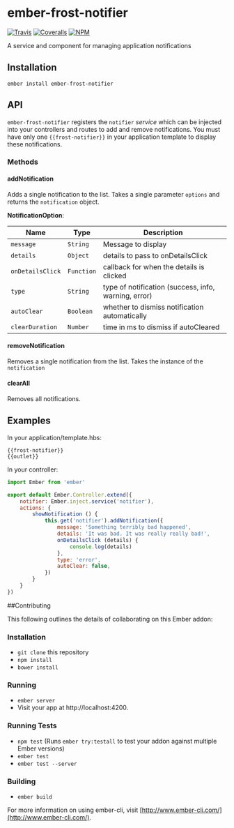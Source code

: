 [ci-img]: https://img.shields.io/travis/ciena-frost/ember-frost-notifier.svg "Travis CI Build Status"
[ci-url]: https://travis-ci.org/ciena-frost/ember-frost-notifier

[cov-img]: https://img.shields.io/coveralls/ciena-frost/ember-frost-notifier.svg "Coveralls Code Coverage"
[cov-url]: https://coveralls.io/github/ciena-frost/ember-frost-notifier

[npm-img]: https://img.shields.io/npm/v/ember-frost-notifier.svg "NPM Version"
[npm-url]: https://www.npmjs.com/package/ember-frost-notifier

# ember-frost-notifier

[![Travis][ci-img]][ci-url] [![Coveralls][cov-img]][cov-url] [![NPM][npm-img]][npm-url]

A service and component for managing application notifications






## Installation

```
ember install ember-frost-notifier
```

## API

`ember-frost-notifier` registers the `notifier` *service* which can be injected into your controllers and routes to add and remove notifications.  You must have only one `{{frost-notifier}}` in your application template to display these notifications.

### Methods

#### addNotification

Adds a single notification to the list. Takes a single parameter `options` and returns the `notification` object.

**NotificationOption**:

| Name | Type | Description |
| --------- | ----- | ----------- |
| `message` | `String` | Message to display |
| `details` | `Object` | details to pass to onDetailsClick |
| `onDetailsClick` | `Function` | callback for when the details is clicked |
| `type` | `String` | type of notification (success, info, warning, error) |
| `autoClear` | `Boolean` | whether to dismiss notification automatically |
| `clearDuration` | `Number` | time in ms to dismiss if autoCleared |

#### removeNotification

Removes a single notification from the list. Takes the instance of the `notification`

#### clearAll

Removes all notifications.

## Examples

In your application/template.hbs:

```
{{frost-notifier}}
{{outlet}}
```

In your controller:

```javascript
import Ember from 'ember'

export default Ember.Controller.extend({
	notifier: Ember.inject.service('notifier'),
	actions: {
		showNotification () {
			this.get('notifier').addNotification({
				message: 'Something terribly bad happened',
				details: 'It was bad. It was really really bad!',
				onDetailsClick (details) {
					console.log(details)
				},
				type: 'error',
				autoClear: false,
			})
		}
	}
})
```

##Contributing

This following outlines the details of collaborating on this Ember addon:

### Installation

* `git clone` this repository
* `npm install`
* `bower install`

### Running

* `ember server`
* Visit your app at http://localhost:4200.

### Running Tests

* `npm test` (Runs `ember try:testall` to test your addon against multiple Ember versions)
* `ember test`
* `ember test --server`

### Building

* `ember build`

For more information on using ember-cli, visit [http://www.ember-cli.com/](http://www.ember-cli.com/).
